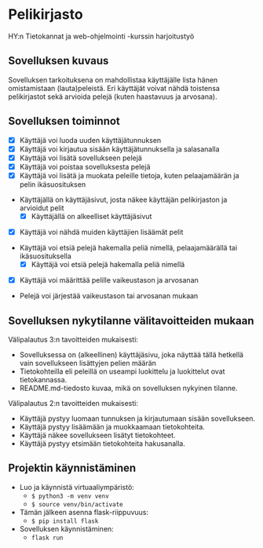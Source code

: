# Pelikirjasto
HY:n Tietokannat ja web-ohjelmointi -kurssin harjoitustyö

## Sovelluksen kuvaus
Sovelluksen tarkoituksena on mahdollistaa käyttäjälle lista hänen omistamistaan (lauta)peleistä. Eri käyttäjät voivat nähdä toistensa pelikirjastot sekä arvioida pelejä (kuten haastavuus ja arvosana).

## Sovelluksen toiminnot
- [x] Käyttäjä voi luoda uuden käyttäjätunnuksen
- [x] Käyttäjä voi kirjautua sisään käyttäjätunnuksella ja salasanalla
- [x] Käyttäjä voi lisätä sovellukseen pelejä
- [x] Käyttäjä voi poistaa sovelluksesta pelejä
- [x] Käyttäjä voi lisätä ja muokata peleille tietoja, kuten pelaajamäärän ja pelin ikäsuosituksen
- Käyttäjällä on käyttäjäsivut, josta näkee käyttäjän pelikirjaston ja arvioidut pelit
  - [x] Käyttäjällä on alkeelliset käyttäjäsivut
- [x] Käyttäjä voi nähdä muiden käyttäjien lisäämät pelit
- Käyttäjä voi etsiä pelejä hakemalla peliä nimellä, pelaajamäärällä tai ikäsuosituksella
  - [x] Käyttäjä voi etsiä pelejä hakemalla peliä nimellä
- [x] Käyttäjä voi määrittää pelille vaikeustason ja arvosanan
- Pelejä voi järjestää vaikeustason tai arvosanan mukaan

## Sovelluksen nykytilanne välitavoitteiden mukaan
Välipalautus 3:n tavoitteiden mukaisesti:
- Sovelluksessa on (alkeellinen) käyttäjäsivu, joka näyttää tällä hetkellä vain sovellukseen lisättyjen pelien määrän
- Tietokohteilla eli peleillä on useampi luokittelu ja luokittelut ovat tietokannassa.
- README.md-tiedosto kuvaa, mikä on sovelluksen nykyinen tilanne.

Välipalautus 2:n tavoitteiden mukaisesti:
- Käyttäjä pystyy luomaan tunnuksen ja kirjautumaan sisään sovellukseen.
- Käyttäjä pystyy lisäämään ja muokkaamaan tietokohteita.
- Käyttäjä näkee sovellukseen lisätyt tietokohteet.
- Käyttäjä pystyy etsimään tietokohteita hakusanalla.

## Projektin käynnistäminen
- Luo ja käynnistä virtuaaliympäristö:
  - `$ python3 -m venv venv`
  - `$ source venv/bin/activate`
- Tämän jälkeen asenna flask-riippuvuus:
  - `$ pip install flask`
- Sovelluksen käynnistäminen:
  - `flask run`
